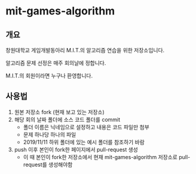 # mit-games-algorithm

## 개요

창원대학교 게임개발동아리 M.I.T.의 알고리즘 연습을 위한 저장소입니다.

알고리즘 문제 선정은 매주 회의날에 정합니다.

M.I.T.의 회원이라면 누구나 환영합니다.

## 사용법
1. 원본 저장소 fork (현재 보고 있는 저장소)
2. 해당 회의 날짜 폴더에 소스 코드 폴더를 commit
    * 폴더 이름은 닉네임으로 설정하고 내용은 코드 파일만 첨부
    * 문제 하나당 하나의 파일
    * 2019/11/11 하위 폴더에 있는 예시 폴더를 참조하기 바람
3. push 이후 본인이 fork한 페이지에서 pull-request 생성
    * 이 때 본인이 fork한 저장소에서 현재 mit-games-algorithm 저장소로 pull-request를 생성해야함
